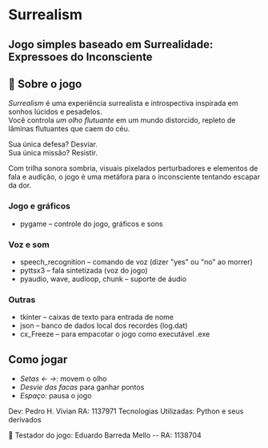 # Surrealism
## Jogo simples baseado em Surrealidade: Expressoes do Inconsciente
## 🧠 Sobre o jogo

*Surrealism* é uma experiência surrealista e introspectiva inspirada em sonhos lúcidos e pesadelos.  
Você controla *um olho flutuante* em um mundo distorcido, repleto de lâminas flutuantes que caem do céu.  

Sua única defesa? Desviar.  
Sua única missão? Resistir.

Com trilha sonora sombria, visuais pixelados perturbadores e elementos de fala e audição, o jogo é uma metáfora para o inconsciente tentando escapar da dor.

### Jogo e gráficos
- pygame – controle do jogo, gráficos e sons

### Voz e som
- speech_recognition – comando de voz (dizer "yes" ou "no" ao morrer)
- pyttsx3 – fala sintetizada (voz do jogo)
- pyaudio, wave, audioop, chunk – suporte de áudio

### Outras
- tkinter – caixas de texto para entrada de nome
- json – banco de dados local dos recordes (log.dat)
- cx_Freeze – para empacotar o jogo como executável .exe
## Como jogar

- *Setas ← →*: movem o olho
- *Desvie das facas* para ganhar pontos
- *Espaço*: pausa o jogo

Dev: Pedro H. Vivian
RA: 1137971
Tecnologias Utilizadas: Python e seus derivados

👾 Testador do jogo: Eduardo Barreda Mello -- RA:  1138704
